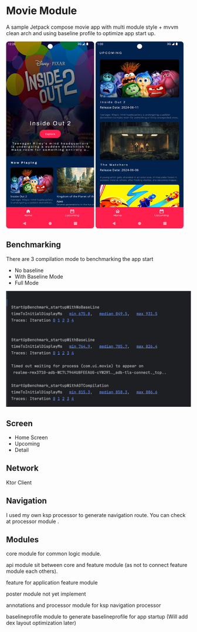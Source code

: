 
# Movie Module

A sample Jetpack compose movie app with multi module style + mvvm clean arch and using baseline profile to optimize app start up.

<div>
<img src = "https://github.com/ZayPhyo01-Droid/MovieModule/blob/main/screenshot/Screenshot_20240626_002645.png" width = "240" height = "510"/>
<img src = "https://github.com/ZayPhyo01-Droid/MovieModule/blob/main/screenshot/Screenshot_20240626_010027.png"  width = "240" height = "510"/>
</div>


## Benchmarking
   There are 3 compilation mode to benchmarking the app start 
   - No baseline
   - With Baseline Mode
   - Full Mode

<img src = "https://github.com/ZayPhyo01-Droid/MovieModule/blob/main/screenshot/Screenshot%202024-06-26%20at%2012.10.24%20AM.png" />




## Screen

- Home Screen
- Upcoming
- Detail 

## Network
Ktor Client


## Navigation

I used my own ksp processor to generate navigation route. You can check at processor module .


## Modules

core module for common logic module.

api module sit between core and feature module (as not to connect feature module each others).

feature for application feature module

poster module not yet implement

annotations and processor module for ksp navigation processor 

baselineprofile module to generate baselineprofile for app startup (Will add dex layout optimization later)


